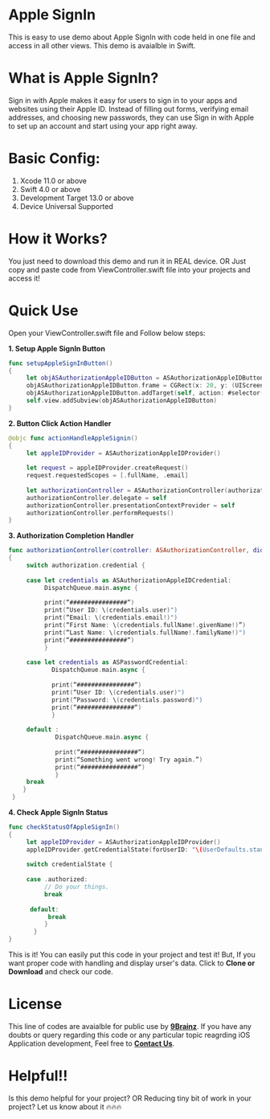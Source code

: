 # Apple SignIn

This is easy to use demo about Apple SignIn with code held in one file and access in all other views. This demo is avaialble in Swift.


# What is Apple SignIn?

Sign in with Apple makes it easy for users to sign in to your apps and websites using their Apple ID. Instead of filling out forms, verifying email addresses, and choosing new passwords, they can use Sign in with Apple to set up an account and start using your app right away.


# Basic Config:

1. Xcode 11.0 or above
2. Swift 4.0 or above
3. Development Target 13.0 or above
4. Device Universal Supported


# How it Works?

You just need to download this demo and run it in REAL device. OR Just copy and paste code from ViewController.swift file into your projects and access it!

# Quick Use

Open your ViewController.swift file and Follow below steps:

**1. Setup Apple SignIn Button**

```swift
func setupAppleSignInButton()
{
     let objASAuthorizationAppleIDButton = ASAuthorizationAppleIDButton()
     objASAuthorizationAppleIDButton.frame = CGRect(x: 20, y: (UIScreen.main.bounds.size.height - 70), width: (UIScreen.main.bounds.size.width - 40), height: 50)
     objASAuthorizationAppleIDButton.addTarget(self, action: #selector(actionHandleAppleSignin), for: .touchUpInside)
     self.view.addSubview(objASAuthorizationAppleIDButton)
}
```

**2. Button Click Action Handler**

```swift
@objc func actionHandleAppleSignin()
{
     let appleIDProvider = ASAuthorizationAppleIDProvider()
     
     let request = appleIDProvider.createRequest()
     request.requestedScopes = [.fullName, .email]
     
     let authorizationController = ASAuthorizationController(authorizationRequests: [request])
     authorizationController.delegate = self
     authorizationController.presentationContextProvider = self     
     authorizationController.performRequests()
}
```

**3. Authorization Completion Handler**

```swift
func authorizationController(controller: ASAuthorizationController, didCompleteWithAuthorization authorization: ASAuthorization)
{
     switch authorization.credential { 
     
     case let credentials as ASAuthorizationAppleIDCredential:
          DispatchQueue.main.async {
          
          print(“################“)
          print(“User ID: \(credentials.user)")
          print(“Email: \(credentials.email!)")
          print(“First Name: \(credentials.fullName!.givenName!)”)
          print(“Last Name: \(credentials.fullName!.familyName!)")
          print(“################“)
          }
            
     case let credentials as ASPasswordCredential:
            DispatchQueue.main.async {
            
            print(“################“)
            print(“User ID: \(credentials.user)")
            print(“Password: \(credentials.password)")
            print(“################“)
            }
            
     default :
             DispatchQueue.main.async {
             
             print(“################“)
             print(“Something went wrong! Try again.”)
             print(“################“)
             }
     break
    }
 }
```

**4. Check Apple SignIn Status**

```swift
func checkStatusOfAppleSignIn() 
{
     let appleIDProvider = ASAuthorizationAppleIDProvider()
     appleIDProvider.getCredentialState(forUserID: "\(UserDefaults.standard.value(forKey: "User_AppleID")!)") { (credentialState, error) in
     
     switch credentialState {
     
     case .authorized:
          // Do your things.
          break
      
      default:
           break
          }
       }
}
```

This is it! You can easily put this code in your project and test it! But, If you want proper code with handling and display urser's data. Click to **Clone or Download** and check our code.

# License

This line of codes are avaialble for public use by [**9Brainz**](https://www.9brainz.com). If you have any doubts or query regarding this code or any particular topic reagrding iOS Application development, Feel free to [**Contact Us**](https://9brainz.com/contact-us.html).

# Helpful!!

Is this demo helpful for your project? OR Reducing tiny bit of work in your project?
Let us know about it 🔥🔥🔥

